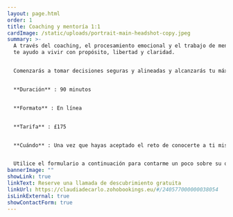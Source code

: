 ```yaml
---
layout: page.html
order: 1
title: Coaching y mentoría 1:1
cardImage: /static/uploads/portrait-main-headshot-copy.jpeg
summary: >-
  A través del coaching, el procesamiento emocional y el trabajo de mentalidad,
  te ayudo a vivir con propósito, libertad y claridad.


  Comenzarás a tomar decisiones seguras y alineadas y alcanzarás tu máximo potencial, creando más facilidad, alegría y fluidez en tu vida.


  **Duración** : 90 minutos


  **Formato** : En línea


  **Tarifa** : £175


  **Cuándo** : Una vez que hayas aceptado el reto de conocerte a ti mismo y cambiar tu realidad desde adentro hacia afuera, ponte en contacto con nosotros y encontraremos un horario.


  Utilice el formulario a continuación para contarme un poco sobre su objetivo o desafío y su disponibilidad, y me comunicaré con usted para organizar una llamada de descubrimiento gratuita.
bannerImage: ""
showLink: true
linkText: Reserve una llamada de descubrimiento gratuita
linkUrl: https://claudiadecarlo.zohobookings.eu/#/240577000000038054
isLinkExternal: true
showContactForm: true
---
```

